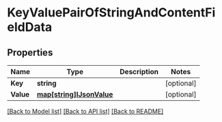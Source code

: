 # KeyValuePairOfStringAndContentFieldData

## Properties

Name | Type | Description | Notes
------------ | ------------- | ------------- | -------------
**Key** | **string** |  | [optional] 
**Value** | [**map[string]IJsonValue**](IJsonValue.md) |  | [optional] 

[[Back to Model list]](../README.md#documentation-for-models) [[Back to API list]](../README.md#documentation-for-api-endpoints) [[Back to README]](../README.md)


